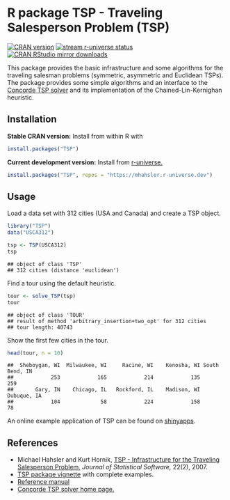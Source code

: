
# R package TSP - Traveling Salesperson Problem (TSP)

[![CRAN
version](http://www.r-pkg.org/badges/version/TSP)](https://CRAN.R-project.org/package=TSP)
[![stream r-universe
status](https://mhahsler.r-universe.dev/badges/TSP)](https://mhahsler.r-universe.dev/ui#package:TSP)
[![CRAN RStudio mirror
downloads](http://cranlogs.r-pkg.org/badges/TSP)](https://CRAN.R-project.org/package=TSP)

This package provides the basic infrastructure and some algorithms for
the traveling salesman problems (symmetric, asymmetric and Euclidean
TSPs). The package provides some simple algorithms and an interface to
the [Concorde TSP solver](http://www.math.uwaterloo.ca/tsp/concorde/)
and its implementation of the Chained-Lin-Kernighan heuristic.

## Installation

**Stable CRAN version:** Install from within R with

``` r
install.packages("TSP")
```

**Current development version:** Install from
[r-universe.](https://mhahsler.r-universe.dev/ui#package:TSP)

``` r
install.packages("TSP", repos = "https://mhahsler.r-universe.dev")
```

## Usage

Load a data set with 312 cities (USA and Canada) and create a TSP
object.

``` r
library("TSP")
data("USCA312")

tsp <- TSP(USCA312)
tsp
```

    ## object of class 'TSP' 
    ## 312 cities (distance 'euclidean')

Find a tour using the default heuristic.

``` r
tour <- solve_TSP(tsp)
tour
```

    ## object of class 'TOUR' 
    ## result of method 'arbitrary_insertion+two_opt' for 312 cities
    ## tour length: 40743

Show the first few cities in the tour.

``` r
head(tour, n = 10)
```

    ##  Sheboygan, WI  Milwaukee, WI     Racine, WI    Kenosha, WI South Bend, IN 
    ##            253            165            214            135            259 
    ##       Gary, IN    Chicago, IL   Rockford, IL    Madison, WI    Dubuque, IA 
    ##            104             58            224            158             78

An online example application of TSP can be found on
[shinyapps](https://shrinidhee.shinyapps.io/SimpleTSP).

## References

-   Michael Hahsler and Kurt Hornik, [TSP - Infrastructure for the
    Traveling Salesperson
    Problem,](http://dx.doi.org/10.18637/jss.v023.i02) *Journal of
    Statistical Software,* 22(2), 2007.
-   [TSP package
    vignette](https://cran.r-project.org/package=TSP/vignettes/TSP.pdf)
    with complete examples.
-   [Reference manual](https://cran.r-project.org/package=TSP/TSP.pdf)
-   [Concorde TSP solver home
    page.](http://www.math.uwaterloo.ca/tsp/concorde/)
